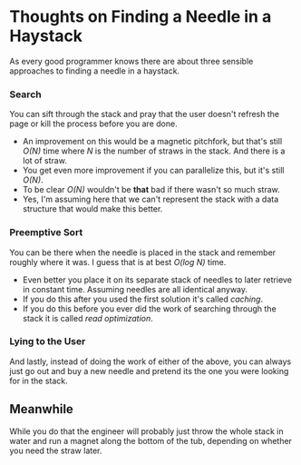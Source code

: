 # Thoughts on Finding a Needle in a Haystack

As every good programmer knows there are about three sensible approaches to
finding a needle in a haystack.

### Search

You can sift through the stack and pray that the user doesn't refresh the page
or kill the process before you are done.

- An improvement on this would be a magnetic pitchfork, but that's still
  *O(N)* time where *N* is the number of straws in the stack.  And there is a
  lot of straw.
- You get even more improvement if you can parallelize this, but it's still 
  *O(N)*.
- To be clear *O(N)* wouldn't be **that** bad if there wasn't so much straw.
- Yes, I'm assuming here that we can't represent the stack with a data
  structure that would make this better.

### Preemptive Sort

You can be there when the needle is placed in the stack and remember roughly
where it was.  I guess that is at best *O(log N)* time.

- Even better you place it on its separate stack of needles to later
  retrieve in constant time.  Assuming needles are all identical anyway.
- If you do this after you used the first solution it's called *caching*.
- If you do this before you ever did the work of searching through the stack
  it is called *read optimization*.

### Lying to the User

And lastly, instead of doing the work of either of the above, you can always
just go out and buy a new needle and pretend its the one you were looking
for in the stack.

## Meanwhile

While you do that the engineer will probably just throw the whole stack in
water and run a magnet along the bottom of the tub, depending on whether you
need the straw later.
